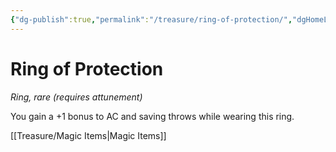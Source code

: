 ```yaml
---
{"dg-publish":true,"permalink":"/treasure/ring-of-protection/","dgHomeLink":false,"dgPassFrontmatter":true}
---
```



# Ring of Protection

*Ring, rare (requires attunement)*

You gain a +1 bonus to AC and saving throws while wearing this ring.


[[Treasure/Magic Items|Magic Items]]